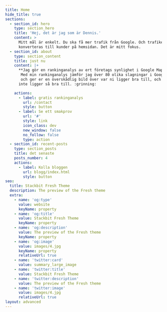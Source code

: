 ```yaml
---
title: Home
hide_title: true
sections:
  - section_id: hero
    type: section_hero
    title: 'Hej, det är jag som är Dennis.'
    content: >
      Mitt mål är enkelt. Du ska få mer trafik från Google. Och trafiken skall
      konverteras till kunder på hemsidan. Det är mitt fokus.
  - section_id: about
    type: section_content
    title: just nu
    content: |+
      **Jag gör en rankinganalys av ert företags synlighet i Google Maps.**
       Med min rankinganalys jämför jag över 80 olika slagningar i Google Maps
       och ger er en överskådlig bild över var ni ligger bra till, och var ni 
      inte ligger så bra till. :grinning:

    actions:
      - label: gratis rankinganalys
        url: /contact
        style: button
      - label: Se ett smakprov
        url: '#'
        style: link
        icon_class: dev
        new_window: false
        no_follow: false
        type: action
  - section_id: recent-posts
    type: section_posts
    title: det senaste
    posts_number: 4
    actions:
      - label: Kolla bloggen
        url: blogg/index.html
        style: button
seo:
  title: Stackbit Fresh Theme
  description: The preview of the Fresh theme
  extra:
    - name: 'og:type'
      value: website
      keyName: property
    - name: 'og:title'
      value: Stackbit Fresh Theme
      keyName: property
    - name: 'og:description'
      value: The preview of the Fresh theme
      keyName: property
    - name: 'og:image'
      value: images/4.jpg
      keyName: property
      relativeUrl: true
    - name: 'twitter:card'
      value: summary_large_image
    - name: 'twitter:title'
      value: Stackbit Fresh Theme
    - name: 'twitter:description'
      value: The preview of the Fresh theme
    - name: 'twitter:image'
      value: images/4.jpg
      relativeUrl: true
layout: advanced
---
```

